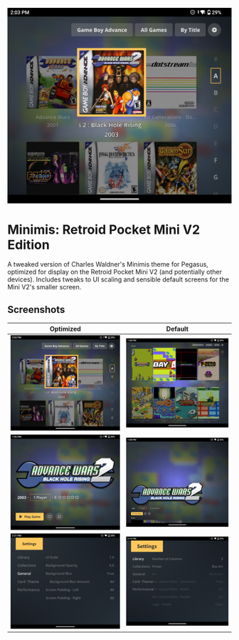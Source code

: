 ![](.meta/screenshots/screenshot1.png)

# Minimis: Retroid Pocket Mini V2 Edition

A tweaked version of Charles Waldner's Minimis theme for Pegasus, optimized for display on the Retroid Pocket Mini V2 (and potentially other devices). Includes tweaks to UI scaling and sensible default screens for the Mini V2's smaller screen.

## Screenshots

Optimized                              |  Default
:-------------------------------------:|:-------------------------------------:
![](.meta/screenshots/screenshot1.png) | ![](.meta/screenshots/screenshot0.png)
![](.meta/screenshots/screenshot3.png) | ![](.meta/screenshots/screenshot2.png)
![](.meta/screenshots/screenshot5.png) | ![](.meta/screenshots/screenshot4.png)